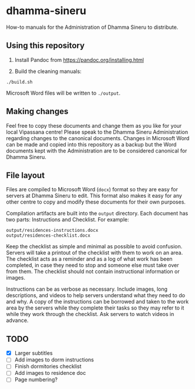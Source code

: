 # dhamma-sineru

How-to manuals for the Administration of Dhamma Sineru to distribute.

## Using this repository

1. Install Pandoc from https://pandoc.org/installing.html

2. Build the cleaning manuals:

```
./build.sh
```

Microsoft Word files will be written to `./output`.


## Making changes

Feel free to copy these documents and change them as you like for your local Vipassana centre! Please speak to the Dhamma Sineru Administration regarding changes to the canonical documents. Changes in Microsoft Word can be made and copied into this repository as a backup but the Word documents kept with the Administration are to be considered canonical for Dhamma Sineru.


## File layout

Files are compiled to Microsoft Word (`docx`) format so they are easy for servers at Dhamma Sineru to edit. This format also makes it easy for any other centre to copy and modify these documents for their own purposes.

Compilation artifacts are built into the `output` directory. Each document has two parts: Instructions and Checklist. For example:

```
output/residences-instructions.docx
output/residences-checklist.docx
```

Keep the checklist as simple and minimal as possible to avoid confusion. Servers will take a printout of the checklist with them to work on an area. The checklist acts as a reminder and as a log of what work has been completed, in case they need to stop and someone else must take over from them. The checklist should not contain instructional information or images.

Instructions can be as verbose as necessary. Include images, long descriptions, and videos to help servers understand what they need to do and why. A copy of the instructions can be borrowed and taken to the work area by the servers while they complete their tasks so they may refer to it while they work through the checklist. Ask servers to watch videos in advance.


## TODO

- [x] Larger subtitles
- [ ] Add images to dorm instructions
- [ ] Finish dormitories checklist
- [ ] Add images to residence doc
- [ ] Page numbering?
